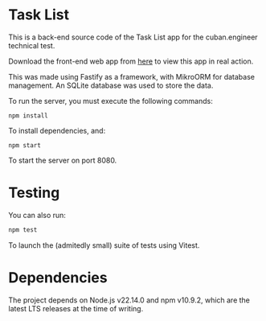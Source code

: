 # Task List

This is a back-end source code of the Task List app for the cuban.engineer technical test.

Download the front-end web app from [here](https://www.github.com/leoamaro01/task-list) to view this app in real action.

This was made using Fastify as a framework, with MikroORM for database management. An SQLite database was used to store the data.

To run the server, you must execute the following commands:

```shell
npm install
```

To install dependencies, and:

```shell
npm start
```

To start the server on port 8080.

# Testing

You can also run:

```bash
npm test
```

To launch the (admitedly small) suite of tests using Vitest.

# Dependencies

The project depends on Node.js v22.14.0 and npm v10.9.2, which are the latest LTS releases at the time of writing.
